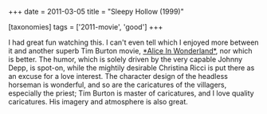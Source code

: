 +++
date = 2011-03-05
title = "Sleepy Hollow (1999)"

[taxonomies]
tags = ['2011-movie', 'good']
+++

I had great fun watching this. I can\'t even tell which I enjoyed more
between it and another superb Tim Burton movie, [\*Alice In
Wonderland\*], nor which is better. The humor, which is solely driven by
the very capable Johnny Depp, is spot-on, while the mightily desirable
Christina Ricci is put there as an excuse for a love interest. The
character design of the headless horseman is wonderful, and so are the
caricatures of the villagers, especially the priest; Tim Burton is
master of caricatures, and I love quality caricatures. His imagery and
atmosphere is also great.

  [\*Alice In Wonderland\*]: http://movies.tshepang.net/alice-in-wonderland-2010
